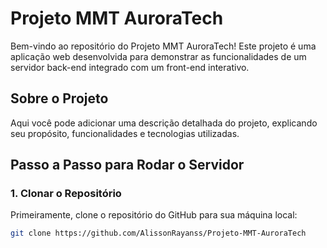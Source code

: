 # Projeto MMT AuroraTech

Bem-vindo ao repositório do Projeto MMT AuroraTech! Este projeto é uma aplicação web desenvolvida para demonstrar as funcionalidades de um servidor back-end integrado com um front-end interativo.

## Sobre o Projeto

Aqui você pode adicionar uma descrição detalhada do projeto, explicando seu propósito, funcionalidades e tecnologias utilizadas. 

## Passo a Passo para Rodar o Servidor

### 1. Clonar o Repositório

Primeiramente, clone o repositório do GitHub para sua máquina local:

```sh
git clone https://github.com/AlissonRayanss/Projeto-MMT-AuroraTech
